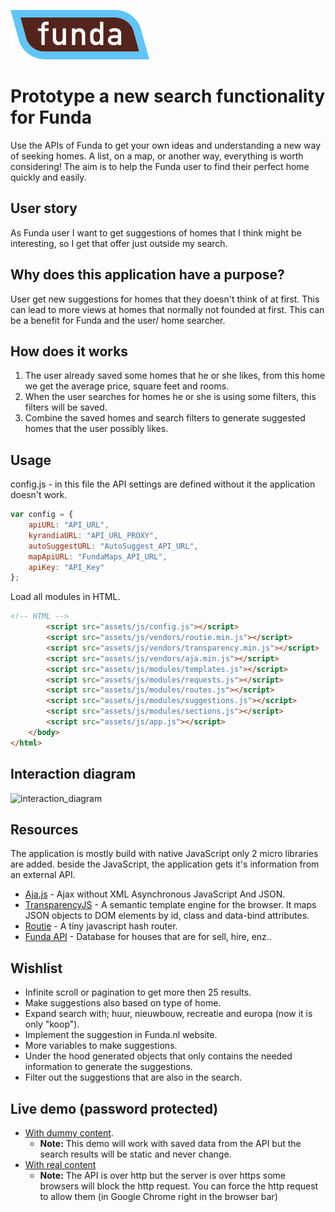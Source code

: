 ![funda_logo](https://github.com/TimoVerkroost/minor-funda/blob/master/images/fundawonen-logo.png "Funda logo")

# Prototype a new search functionality for Funda
Use the APIs of Funda to get your own ideas and understanding a new way of seeking homes. A list, on a map, or another way, everything is worth considering! The aim is to help the Funda user to find their perfect home quickly and easily.

## User story
As Funda user I want to get suggestions of homes that I think might be interesting, so I get that offer just outside my search.


## Why does this application have a purpose?
User get new suggestions for homes that they doesn't think of at first. This can lead to more views at homes that normally not founded at first. This can be a benefit for Funda and the user/ home searcher.

## How does it works
1. The user already saved some homes that he or she likes, from this home we get the average price, square feet and rooms.
2. When the user searches for homes he or she is using some filters, this filters will be saved.
3. Combine the saved homes and search filters to generate suggested homes that the user possibly likes.

## Usage
config.js - in this file the API settings are defined without it the application doesn't work.
```js
var config = {
    apiURL: "API_URL",
    kyrandiaURL: "API_URL_PROXY",
    autoSuggestURL: "AutoSuggest_API_URL",
    mapApiURL: "FundaMaps_API_URL",
    apiKey: "API_Key"
};
```

Load all modules in HTML.
```html
<!-- HTML -->
        <script src="assets/js/config.js"></script>
        <script src="assets/js/vendors/routie.min.js"></script>
        <script src="assets/js/vendors/transparency.min.js"></script>
        <script src="assets/js/vendors/aja.min.js"></script>
        <script src="assets/js/modules/templates.js"></script>
        <script src="assets/js/modules/requests.js"></script>
        <script src="assets/js/modules/routes.js"></script>
        <script src="assets/js/modules/suggestions.js"></script>
        <script src="assets/js/modules/sections.js"></script>
        <script src="assets/js/app.js"></script>
    </body>
</html>
```

## Interaction diagram
![interaction_diagram](https://github.com/TimoVerkroost/minor-funda/blob/master/images/interaction_diagram.png "Interaction diagram")

## Resources
The application is mostly build with native JavaScript only 2 micro libraries are added. beside the JavaScript, the application gets it's information from an external API.
- [Aja.js](http://krampstudio.com/aja.js/) - Ajax without XML Asynchronous JavaScript And JSON.
- [TransparencyJS](https://github.com/leonidas/transparency) - A semantic template engine for the browser. It maps JSON objects to DOM elements by id, class and data-bind attributes.
- [Routie](https://github.com/jgallen23/routie) - A tiny javascript hash router.
- [Funda API](http://www.funda.nl/) - Database for houses that are for sell, hire, enz..

## Wishlist
- Infinite scroll or pagination to get more then 25 results.
- Make suggestions also based on type of home.
- Expand search with; huur, nieuwbouw, recreatie and europa (now it is only "koop").
- Implement the suggestion in Funda.nl website.
- More variables to make suggestions.
- Under the hood generated objects that only contains the needed information to generate the suggestions.
- Filter out the suggestions that are also in the search.

## Live demo (password protected)
- [With dummy content](https://studie.timoverkroost.nl/minor-funda/).
    - **Note:** This demo will work with saved data from the API but the search results will be static and never change.
- [With real content](https://studie.timoverkroost.nl/minor-funda/live) 
    - **Note:** The API is over http but the server is over https some browsers will block the http request. You can force the http request to allow them (in Google Chrome right in the browser bar)
   